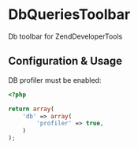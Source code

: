 DbQueriesToolbar
================

Db toolbar for ZendDeveloperTools


Configuration & Usage
---------------------
DB profiler must be enabled:
```php
<?php

return array(
    'db' => array(
        'profiler' => true,
    )
);
```